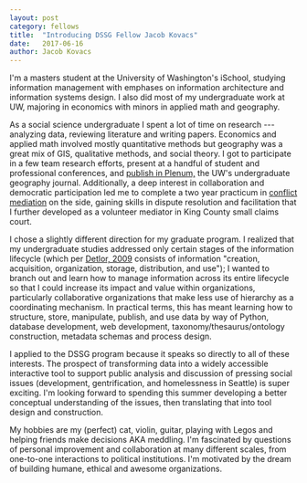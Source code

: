 ```yaml
---
layout: post
category: fellows
title:  "Introducing DSSG Fellow Jacob Kovacs"
date:   2017-06-16
author: Jacob Kovacs
---
```


I'm a masters student at the University of Washington's iSchool, studying information management with emphases on information architecture and information systems design. I also did most of my undergraduate work at UW, majoring in economics with minors in applied math and geography. 

As a social science undergraduate I spent a lot of time on research --- analyzing data, reviewing literature and writing papers. Economics and applied math involved mostly quantitative methods but geography was a great mix of GIS, qualitative methods, and social theory. I got to participate in a few team research efforts, present at a handful of student and professional conferences, and [publish in Plenum,](http://students.washington.edu/plenum/is-it-enough/) the UW's undergraduate geography journal. Additionally, a deep interest in collaboration and democratic participation led me to complete a two year practicum in [conflict mediation](https://kcdrc.org/) on the side, gaining skills in dispute resolution and facilitation that I further developed as a volunteer mediator in King County small claims court.

I chose a slightly different direction for my graduate program. I realized that my undergraduate studies addressed only certain stages of the information lifecycle (which per [Detlor, 2009](https://www.sciencedirect.com/science/article/pii/S0268401209001510) consists of information "creation, acquisition, organization, storage, distribution, and use"); I wanted to branch out and learn how to manage information across its entire lifecycle so that I could increase its impact and value within organizations, particularly collaborative organizations that make less use of hierarchy as a coordinating mechanism. In practical terms, this has meant learning how to structure, store, manipulate, publish, and use data by way of Python, database development, web development, taxonomy/thesaurus/ontology construction, metadata schemas and process design.

I applied to the DSSG program because it speaks so directly to all of these interests. The prospect of transforming data into a widely accessible interactive tool to support public analysis and discussion of pressing social issues (development, gentrification, and homelessness in Seattle) is super exciting. I'm looking forward to spending this summer developing a better conceptual understanding of the issues, then translating that into tool design and construction.

My hobbies are my (perfect) cat, violin, guitar, playing with Legos and helping friends make decisions AKA meddling. I'm fascinated by questions of personal improvement and collaboration at many different scales, from one-to-one interactions to political institutions. I'm motivated by the dream of building humane, ethical and awesome organizations.
